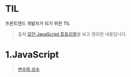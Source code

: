 # TIL

프론트엔드 개발자가 되기 위한 TIL

> 출처 [모던 JavaScript 튜토리얼](https://ko.javascript.info/)을 보고 정리한 내용입니다.

# 1.JavaScript

> [변수와 상수](/JavaScript/변수와상수.md)
